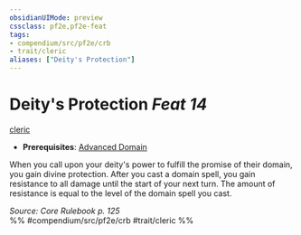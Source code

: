 ```yaml
---
obsidianUIMode: preview
cssclass: pf2e,pf2e-feat
tags:
- compendium/src/pf2e/crb
- trait/cleric
aliases: ["Deity's Protection"]
---
```

# Deity's Protection  *Feat 14*  
[cleric](/rules/traits/cleric.md)  

- **Prerequisites**: [Advanced Domain](/compendium/feats/advanced-domain.md)

When you call upon your deity's power to fulfill the promise of their domain, you gain divine protection. After you cast a domain spell, you gain resistance to all damage until the start of your next turn. The amount of resistance is equal to the level of the domain spell you cast.

*Source: Core Rulebook p. 125*  
%% #compendium/src/pf2e/crb #trait/cleric %%